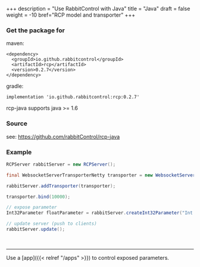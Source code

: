 +++
description = "Use RabbitControl with Java"
title = "Java"
draft = false
weight = -10
bref="RCP model and transporter"
+++



### Get the package for

maven:
```
<dependency>
  <groupId>io.github.rabbitcontrol</groupId>
  <artifactId>rcp</artifactId>
  <version>0.2.7</version>
</dependency>
```

gradle:
```
implementation 'io.github.rabbitcontrol:rcp:0.2.7'
```

rcp-java supports java >= 1.6

### Source
see: https://github.com/rabbitControl/rcp-java

### Example
``` java
RCPServer rabbitServer = new RCPServer();

final WebsocketServerTransporterNetty transporter = new WebsocketServerTransporterNetty();

rabbitServer.addTransporter(transporter);

transporter.bind(10000);

// expose parameter
Int32Parameter floatParameter = rabbitServer.createInt32Parameter("Int 32");

// update server (push to clients)
rabbitServer.update();
```
&nbsp;

---
Use a [app]({{< relref "/apps" >}}) to control exposed parameters.

&nbsp;
